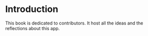 # Introduction

This book is dedicated to contributors. It host all the ideas and the reflections about this app.
